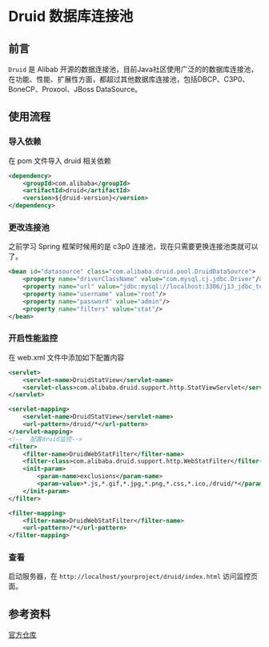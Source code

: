 # Druid 数据库连接池


## 前言

`Druid` 是 Alibab 开源的数据连接池，目前Java社区使用广泛的的数据库连接池，在功能、性能、扩展性方面，都超过其他数据库连接池，包括DBCP、C3P0、BoneCP、Proxool、JBoss DataSource。

## 使用流程

### 导入依赖

在 pom 文件导入 druid 相关依赖

```xml
<dependency>
    <groupId>com.alibaba</groupId>
    <artifactId>druid</artifactId>
    <version>${druid-version}</version>
</dependency>
```

### 更改连接池

之前学习 Spring 框架时候用的是 c3p0 连接池，现在只需要更换连接池类就可以了。

```xml
<bean id="datasource" class="com.alibaba.druid.pool.DruidDataSource">
    <property name="driverClassName" value="com.mysql.cj.jdbc.Driver"/>
    <property name="url" value="jdbc:mysql://localhost:3306/j13_jdbc_template?serverTimezone=GMT"/>
    <property name="username" value="root"/>
    <property name="password" value="admin"/>
    <property name="filters" value="stat"/>
</bean>
```

### 开启性能监控

在 web.xml 文件中添加如下配置内容

```xml
<servlet>
    <servlet-name>DruidStatView</servlet-name>
    <servlet-class>com.alibaba.druid.support.http.StatViewServlet</servlet-class>
</servlet>

<servlet-mapping>
    <servlet-name>DruidStatView</servlet-name>
    <url-pattern>/druid/*</url-pattern>
</servlet-mapping>
<!--  配置druid监控-->
<filter>
    <filter-name>DruidWebStatFilter</filter-name>
    <filter-class>com.alibaba.druid.support.http.WebStatFilter</filter-class>
    <init-param>
        <param-name>exclusions</param-name>
        <param-value>*.js,*.gif,*.jpg,*.png,*.css,*.ico,/druid/*</param-value>
    </init-param>
</filter>

<filter-mapping>
    <filter-name>DruidWebStatFilter</filter-name>
    <url-pattern>/*</url-pattern>
</filter-mapping>
```

### 查看

启动服务器，在 `http://localhost/yourproject/druid/index.html` 访问监控页面。

## 参考资料

[官方仓库 ](https://github.com/alibaba/druid)


